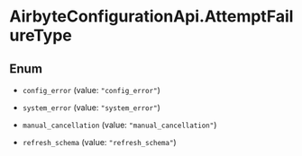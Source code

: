 # AirbyteConfigurationApi.AttemptFailureType

## Enum


* `config_error` (value: `"config_error"`)

* `system_error` (value: `"system_error"`)

* `manual_cancellation` (value: `"manual_cancellation"`)

* `refresh_schema` (value: `"refresh_schema"`)


